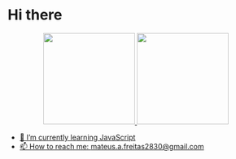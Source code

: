 <h1>Hi there</h1>

<div align="center">
  <a href="https://github.com/mateuz014">
  <img height="180em" src="https://github-readme-stats.vercel.app/api?username=mateuz014&show_icons=true&theme=dracula&include_all_commits=true&count_private=true"/>
  <img height="180em" src="https://github-readme-stats.vercel.app/api/top-langs/?username=mateuz014&layout=compact&langs_count=7&theme=dracula"/>
</div>

- 🌱 I’m currently learning JavaScript
- 📫 How to reach me: mateus.a.freitas2830@gmail.com  


